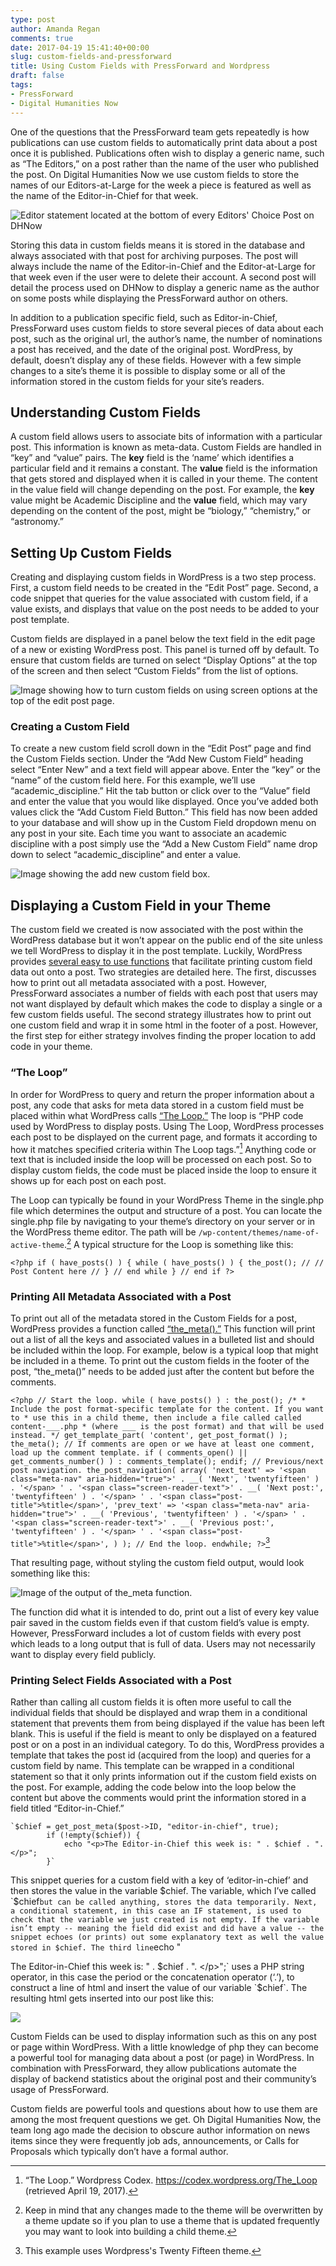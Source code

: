 ```yaml
---
type: post
author: Amanda Regan
comments: true
date: 2017-04-19 15:41:40+00:00
slug: custom-fields-and-pressforward
title: Using Custom Fields with PressForward and Wordpress
draft: false
tags:
- PressForward
- Digital Humanities Now
---
```



One of the questions that the PressForward team gets repeatedly is how publications can use custom fields to automatically print data about a post once it is published. Publications often wish to display a generic name, such as “The Editors,” on a post rather than the name of the user who published the post. On Digital Humanities Now we use custom fields to store the names of our Editors-at-Large for the week a piece is featured as well as the name of the Editor-in-Chief for that week.

![Editor statement located at the bottom of every Editors' Choice Post on DHNow](/images/wpcf-edchief-output.png)

Storing this data in custom fields means it is stored in the database and always associated with that post for archiving purposes. The post will always include the name of the Editor-in-Chief and the Editor-at-Large for that week even if the user were to delete their account. A second post will detail the process used on DHNow to display a generic name as the author on some posts while displaying the PressForward author on others.

In addition to a publication specific field, such as Editor-in-Chief, PressForward uses custom fields to store several pieces of data about each post, such as the original url, the author’s name, the number of nominations a post has received, and the date of the original post. WordPress, by default, doesn’t display any of these fields. However with a few simple changes to a site’s theme it is possible to display some or all of the information stored in the custom fields for your site’s readers.

## Understanding Custom Fields
A custom field allows users to associate bits of information with a particular post. This information is known as meta-data. Custom Fields are handled in “key” and “value” pairs. The **key** field is the ‘name’ which identifies a particular field and it remains a constant. The **value** field is the information that gets stored and displayed when it is called in your theme. The content in the value field will change depending on the post.  For example, the **key** value might be Academic Discipline and the **value** field, which may vary depending on the content of the post, might be “biology,” “chemistry,” or “astronomy.”

## Setting Up Custom Fields
Creating and displaying custom fields in WordPress is a two step process. First, a custom field needs to be created in the “Edit Post” page. Second, a code snippet that queries for the value associated with custom field, if a value exists, and displays that value on the post needs to be added to your post template.

Custom fields are displayed in a panel below the text field in the edit page of a new or existing WordPress post. This panel is turned off by default. To ensure that custom fields are turned on select “Display Options” at the top of the screen and then select “Custom Fields” from the list of options.

![Image showing how to turn custom fields on using screen options at the top of the edit post page.](/images/wpcf-turncustomfieldson.png)

### Creating a Custom Field
To create a new custom field scroll down in the “Edit Post” page and find the Custom Fields section. Under the “Add New Custom Field” heading select “Enter New” and a text field will appear above. Enter the “key” or the “name” of the custom field here. For this example, we’ll use “academic_discipline.” Hit the tab button or click over to the “Value” field and enter the value that you would like displayed. Once you’ve added both values click the “Add Custom Field Button.” This field has now been added to your database and will show up in the Custom Field dropdown menu on any post in your site. Each time you want to associate an academic discipline with a post simply use the “Add a New Custom Field” name drop down to select “academic_discipline” and enter a value.

![Image showing the add new custom field box.](/images/wpcf-addcustomfield.png)

## Displaying a Custom Field in your Theme
The custom field we created is now associated with the post within the WordPress database but it won’t appear on the public end of the site unless we tell WordPress to display it in the post template. Luckily, WordPress provides [several easy to use functions](https://codex.wordpress.org/Custom_Fields) that facilitate printing custom field data out onto a post. Two strategies are detailed here. The first, discusses how to print out all metadata associated with a post. However, PressForward associates a number of fields with each post that users may not want displayed by default which makes the code to display a single or a few custom fields useful.  The second strategy illustrates how to print out one custom field and wrap it in some html in the footer of a post. However, the first step for either strategy involves finding the proper location to add code in your theme.

### “The Loop”

In order for WordPress to query and return the proper information about a post, any code that asks for meta data stored in a custom field must be placed within what WordPress calls [“The Loop.”](https://codex.wordpress.org/The_Loop) The loop is “PHP code used by WordPress to display posts. Using The Loop, WordPress processes each post to be displayed on the current page, and formats it according to how it matches specified criteria within The Loop tags.”[^1] Anything code or text that is included inside the loop will be processed on each post. So to display custom fields, the code must be placed inside the loop to ensure it shows up for each post on each post.

The Loop can typically be found in your WordPress Theme in the single.php file which determines the output and structure of a post. You can locate the single.php file by navigating to your theme’s directory on your server or in the WordPress theme editor. The path will be `/wp-content/themes/name-of-active-theme`.[^2] A typical structure for the Loop is something like this:

`<?php
if ( have_posts() ) {
	while ( have_posts() ) {
		the_post();
		//
		// Post Content here
		//
	} // end while
} // end if
?>`

### Printing All Metadata Associated with a Post
To print out all of the metadata stored in the Custom Fields for a post, WordPress provides a function called [“the_meta().”](https://codex.wordpress.org/Function_Reference/the_meta) This function will print out a list of all the keys and associated values in a bulleted list and should be included within the loop.  For example, below is a typical loop that might be included in a theme. To print out the custom fields in the footer of the post, “the_meta()” needs to be added just after the content but before the comments.

`<?php
		// Start the loop.
		while ( have_posts() ) : the_post();
			/*
			 * Include the post format-specific template for the content. If you want to
			 * use this in a child theme, then include a file called called content-___.php
			 * (where ___ is the post format) and that will be used instead.
			 */
			get_template_part( 'content', get_post_format() );
			the_meta();
			// If comments are open or we have at least one comment, load up the comment template.
			if ( comments_open() || get_comments_number() ) :
				comments_template();
			endif;
			// Previous/next post navigation.
			the_post_navigation( array(
				'next_text' => '<span class="meta-nav" aria-hidden="true">' . __( 'Next', 'twentyfifteen' ) . '</span> ' .
					'<span class="screen-reader-text">' . __( 'Next post:', 'twentyfifteen' ) . '</span> ' .
					'<span class="post-title">%title</span>',
				'prev_text' => '<span class="meta-nav" aria-hidden="true">' . __( 'Previous', 'twentyfifteen' ) . '</span> ' .
					'<span class="screen-reader-text">' . __( 'Previous post:', 'twentyfifteen' ) . '</span> ' .
					'<span class="post-title">%title</span>',
			) );
		// End the loop.
		endwhile;
		?>`[^3]

That resulting page, without styling the custom field output, would look something like this:

![Image of the output of the_meta function.](/images/wpcf-the_meta-output.png)

The function did what it is intended to do, print out a list of every key value pair saved in the custom fields even if that custom field’s value is empty. However, PressForward includes a lot of custom fields with every post which leads to a long output that is full of data. Users may not necessarily want to display every field publicly.


### Printing Select Fields Associated with a Post
Rather than calling all custom fields it is often more useful to call the individual fields that should be displayed and wrap them in a conditional statement that prevents them from being displayed if the value has been left blank. This is useful if the field is meant to only be displayed on a featured post or on a post in an individual category.  To do this, WordPress provides a template that takes the post id (acquired from the loop) and queries for a custom field by name. This template can be wrapped in a conditional statement so that it only prints information out if the custom field exists on the post. For example, adding the code below into the loop below the content but above the comments would print the information stored in a field titled “Editor-in-Chief.”



	`$chief = get_post_meta($post->ID, "editor-in-chief", true);
			if (!empty($chief)) {
				echo "<p>The Editor-in-Chief this week is: " . $chief . ". </p>";
			}`

This snippet queries for a custom field with a key of ‘editor-in-chief’ and then stores the value in the variable $chief. The variable, which I’ve called `$chief` but can be called anything, stores the data temporarily. Next, a conditional statement, in this case an IF statement, is used to check that the variable we just created is not empty. If the variable isn’t empty -- meaning the field did exist and did have a value -- the snippet echoes (or prints) out some explanatory text as well the value stored in $chief. The third line `echo "<p>The Editor-in-Chief this week is: " . $chief . ". </p>";` uses a PHP string operator, in this case the period or the concatenation operator (‘.’), to construct a line of html and insert the value of our variable `$chief`. The resulting html gets inserted into our post like this:

![](/images/wpcf-printselectedfield.png)

Custom Fields can be used to display information such as this on any post or page within WordPress. With a little knowledge of php they can become a powerful tool for managing data about a post (or page) in WordPress. In combination with PressForward, they allow publications automate the display of backend statistics about the original post and their community’s usage of PressForward.

Custom fields are powerful tools and questions about how to use them are among the most frequent questions we get. Oh Digital Humanities Now, the team long ago made the decision to obscure author information on news items since they were frequently job ads, announcements, or Calls for Proposals which typically don’t have a formal author.


[^1]: “The Loop.” Wordpress Codex. https://codex.wordpress.org/The_Loop (retrieved April 19, 2017).
[^2]: Keep in mind that any changes made to the theme will be overwritten by a theme update so if you plan to use a theme that is updated frequently you may want to look into building a child theme.
[^3]: This example uses Wordpress's Twenty Fifteen theme.
